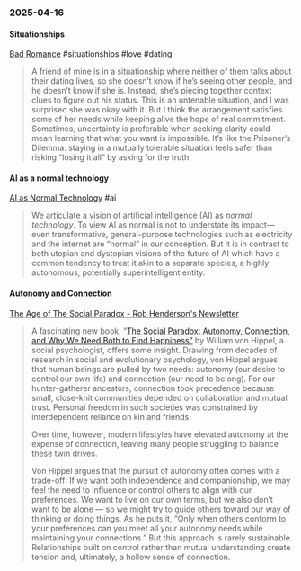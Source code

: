 ### 2025-04-16
#### Situationships
[Bad Romance](https://elainewrites.substack.com/p/bad-romance) #situationships #love #dating 

> A friend of mine is in a situationship where neither of them talks about their dating lives, so she doesn’t know if he’s seeing other people, and he doesn’t know if she is. Instead, she’s piecing together context clues to figure out his status. This is an untenable situation, and I was surprised she was okay with it. But I think the arrangement satisfies some of her needs while keeping alive the hope of real commitment. Sometimes, uncertainty is preferable when seeking clarity could mean learning that what you want is impossible. It’s like the Prisoner’s Dilemma: staying in a mutually tolerable situation feels safer than risking “losing it all” by asking for the truth.

#### AI as a normal technology
[AI as Normal Technology](https://www.aisnakeoil.com/p/ai-as-normal-technology) #ai 

> We articulate a vision of artificial intelligence (AI) as _normal technology_. To view AI as normal is not to understate its impact—even transformative, general-purpose technologies such as electricity and the internet are “normal” in our conception. But it is in contrast to both utopian and dystopian visions of the future of AI which have a common tendency to treat it akin to a separate species, a highly autonomous, potentially superintelligent entity.

#### Autonomy and Connection
[The Age of The Social Paradox - Rob Henderson's Newsletter](https://www.robkhenderson.com/p/the-age-of-the-social-paradox)

> A fascinating new book, “[The Social Paradox: Autonomy, Connection, and Why We Need Both to Find Happiness”](https://www.harpercollins.com/products/the-social-paradox-william-von-hippel?variant=42821898764322) by William von Hippel, a social psychologist, offers some insight. Drawing from decades of research in social and evolutionary psychology, von Hippel argues that human beings are pulled by two needs: autonomy (our desire to control our own life) and connection (our need to belong). For our hunter-gatherer ancestors, connection took precedence because small, close-knit communities depended on collaboration and mutual trust. Personal freedom in such societies was constrained by interdependent reliance on kin and friends.
>
> Over time, however, modern lifestyles have elevated autonomy at the expense of connection, leaving many people struggling to balance these twin drives.
> 
> Von Hippel argues that the pursuit of autonomy often comes with a trade-off: If we want both independence and companionship, we may feel the need to influence or control others to align with our preferences. We want to live on our own terms, but we also don’t want to be alone — so we might try to guide others toward our way of thinking or doing things. As he puts it, “Only when others conform to your preferences can you meet all your autonomy needs while maintaining your connections.” But this approach is rarely sustainable. Relationships built on control rather than mutual understanding create tension and, ultimately, a hollow sense of connection.